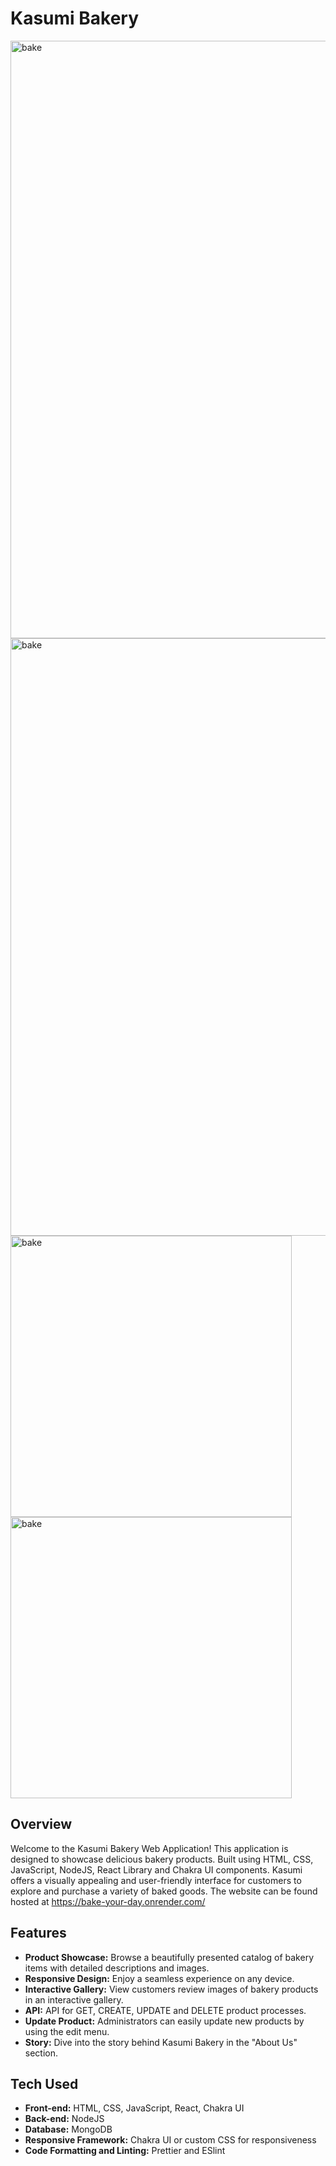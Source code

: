 # Kasumi Bakery
<img width="956" alt="bake" src="https://i.ibb.co/k3vFGNK/Screenshot-2025-01-11-at-22-59-27.png">
<img width="956" alt="bake" src="https://i.ibb.co/bgNJtGH/Screenshot-2025-01-11-at-13-40-47.png">
<img width="450"  alt="bake" src="https://i.ibb.co/WyWB4t3/Screenshot-2025-01-11-at-13-52-31.png">
<img width="450" alt="bake" src="https://i.ibb.co/BLcTPzc/Screenshot-2025-01-11-at-13-55-31.png">


## Overview
 Welcome to the Kasumi Bakery Web Application! This application is designed to showcase delicious bakery products. Built using HTML, CSS, JavaScript, NodeJS, React Library and Chakra UI components. Kasumi offers a visually appealing and user-friendly interface for customers to explore and purchase a variety of baked goods. The website can be found hosted at https://bake-your-day.onrender.com/

 ## Features

- **Product Showcase:** Browse a beautifully presented catalog of bakery items with detailed descriptions and images.
- **Responsive Design:** Enjoy a seamless experience on any device.
- **Interactive Gallery:** View customers review images of bakery products in an interactive gallery.
- **API:** API for GET, CREATE, UPDATE and DELETE product processes.
- **Update Product:** Administrators can easily update new products by using the edit menu.
- **Story:** Dive into the story behind Kasumi Bakery in the "About Us" section.

## Tech Used

- **Front-end:** HTML, CSS, JavaScript, React, Chakra UI
- **Back-end:** NodeJS
- **Database:** MongoDB
- **Responsive Framework:** Chakra UI or custom CSS for responsiveness
- **Code Formatting and Linting:** Prettier and ESlint



